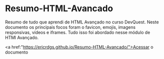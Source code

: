 # Resumo-HTML-Avancado
Resumo de tudo que aprendi de HTML Avançado no curso DevQuest. Neste documento os principais focos foram o favicon, emojis, imagens responsivas, vídeos e iframes. 
Tudo isso foi abordado nesse módulo de HTMl Avançado. 

<a href:"https://ericrdgs.github.io/Resumo-HTML-Avancado/">Acessar o documento</a>


